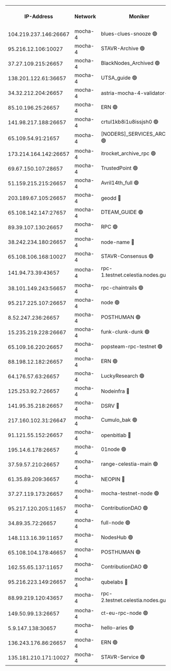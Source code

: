 


<table><tr><th>IP-Address</th><th>Network</th><th>Moniker</th><th>Latest Block Height</th><th>Earliest Block Height</th><th>Catching Up</th><th>Tx Index</th><th>Voting Power</th><th>Scan Time</th></tr><tr><td>104.219.237.146:26667</td><td>mocha-4</td><td>blues-clues-snooze 🟢</td><td>2921964</td><td>1</td><td>False</td><td>off</td><td>0</td><td>2024-10-15T06:50:36.985062344UTC</td></tr><tr><td>95.216.12.106:10027</td><td>mocha-4</td><td>STAVR-Archive 🟢</td><td>2921965</td><td>1</td><td>False</td><td>on</td><td>0</td><td>2024-10-15T06:50:43.519407513UTC</td></tr><tr><td>37.27.109.215:26657</td><td>mocha-4</td><td>BlackNodes_Archived 🟢</td><td>2921965</td><td>1</td><td>False</td><td>off</td><td>0</td><td>2024-10-15T06:50:47.991196666UTC</td></tr><tr><td>138.201.122.61:36657</td><td>mocha-4</td><td>UTSA_guide 🟢</td><td>2921965</td><td>1</td><td>False</td><td>on</td><td>0</td><td>2024-10-15T06:50:50.358447019UTC</td></tr><tr><td>34.32.212.204:26657</td><td>mocha-4</td><td>astria-mocha-4-validator-1 🔴</td><td>2921965</td><td>1</td><td>False</td><td>on</td><td>10509044</td><td>2024-10-15T06:50:50.687630483UTC</td></tr><tr><td>85.10.196.25:26657</td><td>mocha-4</td><td>ERN 🟢</td><td>2921966</td><td>1</td><td>False</td><td>off</td><td>0</td><td>2024-10-15T06:50:57.172870842UTC</td></tr><tr><td>141.98.217.188:26657</td><td>mocha-4</td><td>crtul1kb8i1u8issjsh0 🟢</td><td>2921967</td><td>1</td><td>False</td><td>on</td><td>0</td><td>2024-10-15T06:51:08.154488009UTC</td></tr><tr><td>65.109.54.91:21657</td><td>mocha-4</td><td>[NODERS]_SERVICES_ARCHIVE 🟢</td><td>2921969</td><td>1</td><td>False</td><td>on</td><td>0</td><td>2024-10-15T06:51:33.387465478UTC</td></tr><tr><td>173.214.164.142:26657</td><td>mocha-4</td><td>itrocket_archive_rpc 🟢</td><td>2921970</td><td>1</td><td>False</td><td>on</td><td>0</td><td>2024-10-15T06:51:42.916566489UTC</td></tr><tr><td>69.67.150.107:28657</td><td>mocha-4</td><td>TrustedPoint 🟢</td><td>2921971</td><td>1</td><td>False</td><td>on</td><td>0</td><td>2024-10-15T06:52:00.354878315UTC</td></tr><tr><td>51.159.215.215:26657</td><td>mocha-4</td><td>Avril14th_full 🟢</td><td>2921973</td><td>1</td><td>False</td><td>on</td><td>0</td><td>2024-10-15T06:52:32.748851337UTC</td></tr><tr><td>203.189.67.105:26657</td><td>mocha-4</td><td>geodd 🔴</td><td>2921973</td><td>1</td><td>False</td><td>on</td><td>100123</td><td>2024-10-15T06:52:35.699109048UTC</td></tr><tr><td>65.108.142.147:27657</td><td>mocha-4</td><td>DTEAM_GUIDE 🟢</td><td>2921973</td><td>1</td><td>False</td><td>on</td><td>0</td><td>2024-10-15T06:52:38.162655494UTC</td></tr><tr><td>89.39.107.130:26657</td><td>mocha-4</td><td>RPC 🟢</td><td>2921974</td><td>1</td><td>False</td><td>on</td><td>0</td><td>2024-10-15T06:52:38.763172099UTC</td></tr><tr><td>38.242.234.180:26657</td><td>mocha-4</td><td>node-name 🔴</td><td>2894492</td><td>1</td><td>False</td><td>off</td><td>4051757</td><td>2024-10-15T06:52:43.144248958UTC</td></tr><tr><td>65.108.106.168:10027</td><td>mocha-4</td><td>STAVR-Consensus 🟢</td><td>2921976</td><td>1</td><td>False</td><td>on</td><td>0</td><td>2024-10-15T06:53:05.181145769UTC</td></tr><tr><td>141.94.73.39:43657</td><td>mocha-4</td><td>rpc-1.testnet.celestia.nodes.guru 🟢</td><td>2921977</td><td>1</td><td>False</td><td>off</td><td>0</td><td>2024-10-15T06:53:20.307550744UTC</td></tr><tr><td>38.101.149.243:56657</td><td>mocha-4</td><td>rpc-chaintrails 🟢</td><td>2921978</td><td>1</td><td>False</td><td>on</td><td>0</td><td>2024-10-15T06:53:30.496381057UTC</td></tr><tr><td>95.217.225.107:26657</td><td>mocha-4</td><td>node 🟢</td><td>2921978</td><td>1</td><td>False</td><td>on</td><td>0</td><td>2024-10-15T06:53:30.954042992UTC</td></tr><tr><td>8.52.247.236:26657</td><td>mocha-4</td><td>POSTHUMAN 🟢</td><td>2921978</td><td>1</td><td>False</td><td>on</td><td>0</td><td>2024-10-15T06:53:34.033504604UTC</td></tr><tr><td>15.235.219.228:26667</td><td>mocha-4</td><td>funk-clunk-dunk 🟢</td><td>2921979</td><td>1</td><td>False</td><td>off</td><td>0</td><td>2024-10-15T06:53:41.995405995UTC</td></tr><tr><td>65.109.16.220:26657</td><td>mocha-4</td><td>popsteam-rpc-testnet 🟢</td><td>2921980</td><td>1</td><td>False</td><td>on</td><td>0</td><td>2024-10-15T06:53:49.156465181UTC</td></tr><tr><td>88.198.12.182:26657</td><td>mocha-4</td><td>ERN 🟢</td><td>2921981</td><td>1</td><td>False</td><td>off</td><td>0</td><td>2024-10-15T06:54:08.052548187UTC</td></tr><tr><td>64.176.57.63:26657</td><td>mocha-4</td><td>LuckyResearch 🟢</td><td>2921968</td><td>1582001</td><td>False</td><td>off</td><td>0</td><td>2024-10-15T06:51:18.652297515UTC</td></tr><tr><td>125.253.92.7:26657</td><td>mocha-4</td><td>Nodeinfra 🔴</td><td>2921967</td><td>2070001</td><td>False</td><td>on</td><td>500001</td><td>2024-10-15T06:51:15.323709294UTC</td></tr><tr><td>141.95.35.218:26657</td><td>mocha-4</td><td>DSRV 🔴</td><td>2921977</td><td>2070001</td><td>False</td><td>off</td><td>3881201</td><td>2024-10-15T06:53:20.600642705UTC</td></tr><tr><td>217.160.102.31:26647</td><td>mocha-4</td><td>Cumulo_bak 🟢</td><td>2921975</td><td>2300001</td><td>False</td><td>on</td><td>0</td><td>2024-10-15T06:52:58.345206884UTC</td></tr><tr><td>91.121.55.152:26657</td><td>mocha-4</td><td>openbitlab 🔴</td><td>2921966</td><td>2533260</td><td>False</td><td>off</td><td>501058</td><td>2024-10-15T06:50:59.531466867UTC</td></tr><tr><td>195.14.6.178:26657</td><td>mocha-4</td><td>01node 🟢</td><td>2921973</td><td>2584501</td><td>False</td><td>on</td><td>0</td><td>2024-10-15T06:52:30.312220395UTC</td></tr><tr><td>37.59.57.210:26657</td><td>mocha-4</td><td>range-celestia-main 🟢</td><td>2921981</td><td>2589477</td><td>False</td><td>off</td><td>0</td><td>2024-10-15T06:54:10.791386717UTC</td></tr><tr><td>61.35.89.209:36657</td><td>mocha-4</td><td>NEOPIN 🔴</td><td>2921980</td><td>2592001</td><td>False</td><td>off</td><td>100001</td><td>2024-10-15T06:53:55.378648465UTC</td></tr><tr><td>37.27.119.173:26657</td><td>mocha-4</td><td>mocha-testnet-node 🟢</td><td>2921976</td><td>2631379</td><td>False</td><td>on</td><td>0</td><td>2024-10-15T06:53:04.818612141UTC</td></tr><tr><td>95.217.120.205:11657</td><td>mocha-4</td><td>ContributionDAO 🟢</td><td>2921978</td><td>2723055</td><td>False</td><td>on</td><td>0</td><td>2024-10-15T06:53:29.611565166UTC</td></tr><tr><td>34.89.35.72:26657</td><td>mocha-4</td><td>full-node 🟢</td><td>2921978</td><td>2766149</td><td>False</td><td>on</td><td>0</td><td>2024-10-15T06:53:36.887773543UTC</td></tr><tr><td>148.113.16.39:11657</td><td>mocha-4</td><td>NodesHub 🟢</td><td>2921972</td><td>2801038</td><td>False</td><td>on</td><td>0</td><td>2024-10-15T06:52:07.324970255UTC</td></tr><tr><td>65.108.104.178:46657</td><td>mocha-4</td><td>POSTHUMAN 🟢</td><td>2921969</td><td>2818501</td><td>False</td><td>off</td><td>0</td><td>2024-10-15T06:51:35.836603209UTC</td></tr><tr><td>162.55.65.137:11657</td><td>mocha-4</td><td>ContributionDAO 🟢</td><td>2921973</td><td>2830316</td><td>False</td><td>off</td><td>0</td><td>2024-10-15T06:52:38.445313938UTC</td></tr><tr><td>95.216.223.149:26657</td><td>mocha-4</td><td>qubelabs 🔴</td><td>2921981</td><td>2838021</td><td>False</td><td>on</td><td>64651388</td><td>2024-10-15T06:54:10.443727820UTC</td></tr><tr><td>88.99.219.120:43657</td><td>mocha-4</td><td>rpc-2.testnet.celestia.nodes.guru 🟢</td><td>2921975</td><td>2866275</td><td>False</td><td>on</td><td>0</td><td>2024-10-15T06:52:57.866025778UTC</td></tr><tr><td>149.50.99.13:26657</td><td>mocha-4</td><td>ct-eu-rpc-node 🟢</td><td>2921978</td><td>2906501</td><td>False</td><td>on</td><td>0</td><td>2024-10-15T06:53:34.453263704UTC</td></tr><tr><td>5.9.147.138:30657</td><td>mocha-4</td><td>hello-aries 🟢</td><td>2921970</td><td>2920501</td><td>False</td><td>off</td><td>0</td><td>2024-10-15T06:51:49.334767117UTC</td></tr><tr><td>136.243.176.86:26657</td><td>mocha-4</td><td>ERN 🟢</td><td>2921977</td><td>2920501</td><td>False</td><td>off</td><td>0</td><td>2024-10-15T06:53:23.001631493UTC</td></tr><tr><td>135.181.210.171:10027</td><td>mocha-4</td><td>STAVR-Service 🟢</td><td>2921977</td><td>2921501</td><td>False</td><td>on</td><td>0</td><td>2024-10-15T06:53:17.917696627UTC</td></tr></table>